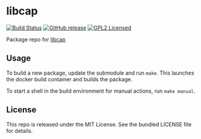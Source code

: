 libcap
==========

[![Build Status](https://img.shields.io/circleci/project/amylum/libcap/master.svg)](https://circleci.com/gh/amylum/libcap)
[![GitHub release](https://img.shields.io/github/release/amylum/libcap.svg)](https://github.com/amylum/libcap/releases)
[![GPL2 Licensed](http://img.shields.io/badge/license-GPL2-green.svg)](https://tldrlegal.com/license/gnu-general-public-license-v2)

Package repo for [libcap](https://sites.google.com/site/fullycapable/)

## Usage

To build a new package, update the submodule and run `make`. This launches the docker build container and builds the package.

To start a shell in the build environment for manual actions, run `make manual`.

## License

This repo is released under the MIT License. See the bundled LICENSE file for details.


